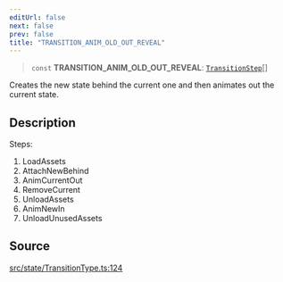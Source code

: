 ```yaml
---
editUrl: false
next: false
prev: false
title: "TRANSITION_ANIM_OLD_OUT_REVEAL"
---
```


> `const` **TRANSITION\_ANIM\_OLD\_OUT\_REVEAL**: [`TransitionStep`](/api/enumerations/transitionstep/)[]

Creates the new state behind the current one and then animates out the current state.

## Description

Steps:
1. LoadAssets
2. AttachNewBehind
3. AnimCurrentOut
4. RemoveCurrent
5. UnloadAssets
6. AnimNewIn
7. UnloadUnusedAssets

## Source

[src/state/TransitionType.ts:124](https://github.com/relishinc/dill-pixel/blob/10f512f7f577ca5e74162827f11215b28df5ca97/src/state/TransitionType.ts#L124)
